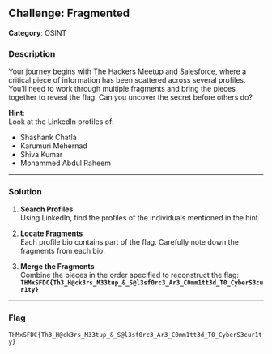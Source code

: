 ## Challenge: **Fragmented**  
**Category**: OSINT  

### Description  
Your journey begins with The Hackers Meetup and Salesforce, where a critical piece of information has been scattered across several profiles. You’ll need to work through multiple fragments and bring the pieces together to reveal the flag. Can you uncover the secret before others do?  

**Hint**:  
Look at the LinkedIn profiles of:  
- Shashank Chatla  
- Karumuri Mehernad  
- Shiva Kumar  
- Mohammed Abdul Raheem  

---

### Solution  

1. **Search Profiles**  
   Using LinkedIn, find the profiles of the individuals mentioned in the hint.  

2. **Locate Fragments**  
   Each profile bio contains part of the flag. Carefully note down the fragments from each bio.  

3. **Merge the Fragments**  
   Combine the pieces in the order specified to reconstruct the flag:  
   **`THMxSFDC{Th3_H@ck3rs_M33tup_&_S@l3sf0rc3_Ar3_C0mm1tt3d_T0_CyberS3cur1ty}`**  

---

### Flag  
`THMxSFDC{Th3_H@ck3rs_M33tup_&_S@l3sf0rc3_Ar3_C0mm1tt3d_T0_CyberS3cur1ty}`
